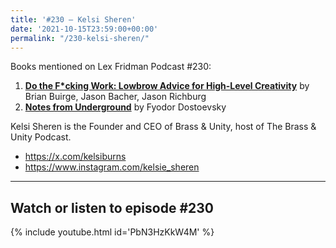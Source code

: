 ```yaml
---
title: '#230 – Kelsi Sheren'
date: '2021-10-15T23:59:00+00:00'
permalink: "/230-kelsi-sheren/"
---
```


Books mentioned on Lex Fridman Podcast #230:

1. <b><a href="https://amzn.to/3WcgEMT" target="_blank" rel="sponsored noopener noreferrer">Do the F*cking Work: Lowbrow Advice for High-Level Creativity</a></b> by Brian Buirge, Jason Bacher, Jason Richburg
2. <b><a href="https://amzn.to/3GANxgy" target="_blank" rel="sponsored noopener noreferrer">Notes from Underground</a></b> by Fyodor Dostoevsky

<!--more-->

Kelsi Sheren is the Founder and CEO of Brass &amp; Unity, host of The Brass &amp; Unity Podcast.

- <a href="https://x.com/kelsiburns" target="_blank">https://x.com/kelsiburns</a>
- <a href="https://www.instagram.com/kelsie_sheren" target="_blank">https://www.instagram.com/kelsie_sheren</a>

- - - - - -

## Watch or listen to episode #230

{% include youtube.html id='PbN3HzKkW4M' %}